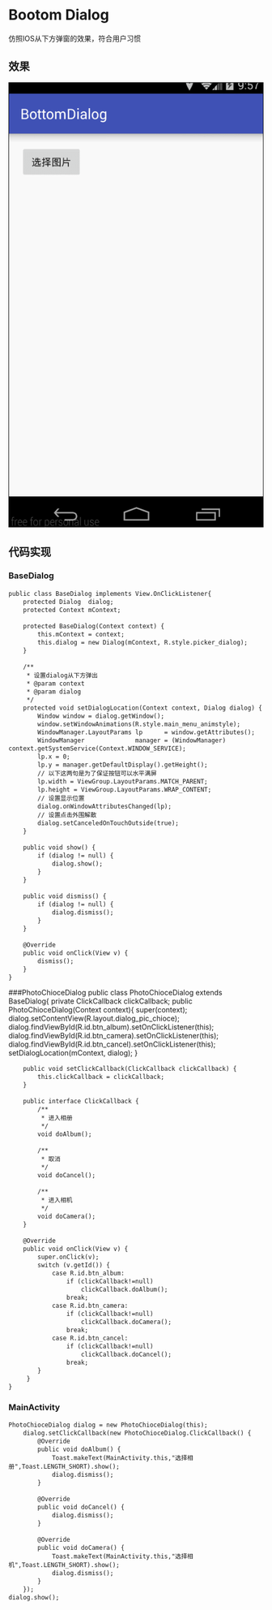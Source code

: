 # Bootom Dialog
仿照IOS从下方弹窗的效果，符合用户习惯

## 效果
 ![效果](/screenshot/GIF.gif)
## 代码实现
### BaseDialog

	public class BaseDialog implements View.OnClickListener{
	    protected Dialog  dialog;
	    protected Context mContext;
	
	    protected BaseDialog(Context context) {
	        this.mContext = context;
	        this.dialog = new Dialog(mContext, R.style.picker_dialog);
	    }
	
	    /**
	     * 设置dialog从下方弹出
	     * @param context
	     * @param dialog
	     */
	    protected void setDialogLocation(Context context, Dialog dialog) {
	        Window window = dialog.getWindow();
	        window.setWindowAnimations(R.style.main_menu_animstyle);
	        WindowManager.LayoutParams lp      = window.getAttributes();
	        WindowManager              manager = (WindowManager) context.getSystemService(Context.WINDOW_SERVICE);
	        lp.x = 0;
	        lp.y = manager.getDefaultDisplay().getHeight();
	        // 以下这两句是为了保证按钮可以水平满屏
	        lp.width = ViewGroup.LayoutParams.MATCH_PARENT;
	        lp.height = ViewGroup.LayoutParams.WRAP_CONTENT;
	        // 设置显示位置
	        dialog.onWindowAttributesChanged(lp);
	        // 设置点击外围解散
	        dialog.setCanceledOnTouchOutside(true);
	    }
	
	    public void show() {
	        if (dialog != null) {
	            dialog.show();
	        }
	    }
	
	    public void dismiss() {
	        if (dialog != null) {
	            dialog.dismiss();
	        }
	    }
	
	    @Override
	    public void onClick(View v) {
	        dismiss();
	    }
	}

###PhotoChioceDialog
	public class PhotoChioceDialog extends BaseDialog{
	    private ClickCallback clickCallback;
	    public PhotoChioceDialog(Context context){
	        super(context);
	        dialog.setContentView(R.layout.dialog_pic_chioce);
	        dialog.findViewById(R.id.btn_album).setOnClickListener(this);
	        dialog.findViewById(R.id.btn_camera).setOnClickListener(this);
	        dialog.findViewById(R.id.btn_cancel).setOnClickListener(this);
	        setDialogLocation(mContext, dialog);
	    }
	
	    public void setClickCallback(ClickCallback clickCallback) {
	        this.clickCallback = clickCallback;
	    }
	
	    public interface ClickCallback {
	        /**
	         * 进入相册
	         */
	        void doAlbum();
	
	        /**
	         * 取消
	         */
	        void doCancel();
	
	        /**
	         * 进入相机
	         */
	        void doCamera();
	    }
	
	    @Override
	    public void onClick(View v) {
	        super.onClick(v);
	        switch (v.getId()) {
	            case R.id.btn_album:
	                if (clickCallback!=null)
	                    clickCallback.doAlbum();
	                break;
	            case R.id.btn_camera:
	                if (clickCallback!=null)
	                    clickCallback.doCamera();
	                break;
	            case R.id.btn_cancel:
	                if (clickCallback!=null)
	                    clickCallback.doCancel();
	                break;
	        }
	   	 }
	}
### MainActivity
	PhotoChioceDialog dialog = new PhotoChioceDialog(this);
        dialog.setClickCallback(new PhotoChioceDialog.ClickCallback() {
            @Override
            public void doAlbum() {
                Toast.makeText(MainActivity.this,"选择相册",Toast.LENGTH_SHORT).show();
                dialog.dismiss();
            }

            @Override
            public void doCancel() {
                dialog.dismiss();
            }

            @Override
            public void doCamera() {
                Toast.makeText(MainActivity.this,"选择相机",Toast.LENGTH_SHORT).show();
                dialog.dismiss();
            }
        });
	dialog.show();